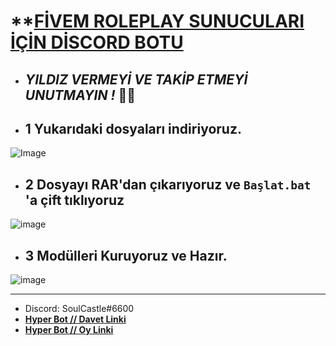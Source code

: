 **[FİVEM ROLEPLAY SUNUCULARI İÇİN DİSCORD BOTU](https://discord.gg/3wXH6Vz6EP)
=================
* ## *YILDIZ VERMEYİ VE TAKİP ETMEYİ UNUTMAYIN !* 🤗😇

* ## 1 Yukarıdaki dosyaları indiriyoruz. 

![Image](https://cdn.discordapp.com/attachments/809137928076656690/904044156421308456/download.png)




* ## 2 Dosyayı RAR'dan çıkarıyoruz ve ```Başlat.bat``` 'a çift tıklıyoruz 
![image](https://cdn.discordapp.com/attachments/809137928076656690/904049391768309841/rars.png)

* ## 3 Modülleri Kuruyoruz ve Hazır.
![image](https://cdn.discordapp.com/attachments/809137928076656690/904052480915161138/modul.gif)



------------
- Discord: SoulCastle#6600
- **[Hyper Bot // Davet Linki](https://discord.com/oauth2/authorize?client_id=826542677981134859&scope=bot&permissions=8)**
- **[Hyper Bot // Oy Linki](https://top.gg/bot/826542677981134859/vote)**
